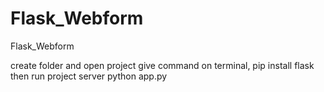 # Flask_Webform
Flask_Webform

create folder and open project
give command on terminal, pip install flask
then run project server python app.py
